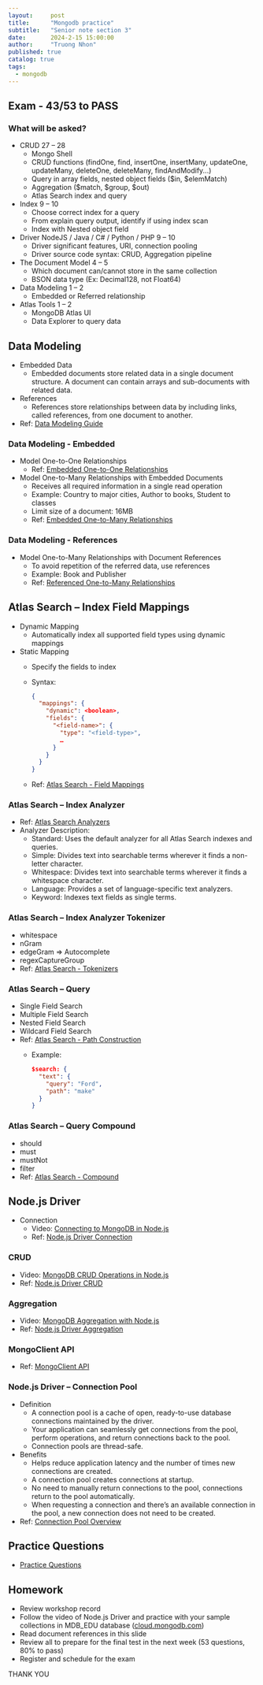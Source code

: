 ```yaml
---
layout:     post
title:      "Mongodb practice"
subtitle:   "Senior note section 3"
date:       2024-2-15 15:00:00
author:     "Truong Nhon"
published: true
catalog: true
tags:
  - mongodb
---
```


## Exam - 43/53 to PASS

### What will be asked?

- CRUD 27 – 28
  - Mongo Shell
  - CRUD functions (findOne, find, insertOne, insertMany, updateOne, updateMany, deleteOne, deleteMany, findAndModify...)
  - Query in array fields, nested object fields ($in, $elemMatch)
  - Aggregation ($match, $group, $out)
  - Atlas Search index and query
- Index 9 – 10
  - Choose correct index for a query
  - From explain query output, identify if using index scan
  - Index with Nested object field
- Driver NodeJS / Java / C# / Python / PHP 9 – 10
  - Driver significant features, URI, connection pooling
  - Driver source code syntax: CRUD, Aggregation pipeline
- The Document Model 4 – 5
  - Which document can/cannot store in the same collection
  - BSON data type (Ex: Decimal128, not Float64)
- Data Modeling 1 – 2
  - Embedded or Referred relationship
- Atlas Tools 1 – 2
  - MongoDB Atlas UI
  - Data Explorer to query data

## Data Modeling

- Embedded Data
  - Embedded documents store related data in a single document structure. A document can contain arrays and sub-documents with related data.
- References
  - References store relationships between data by including links, called references, from one document to another.
- Ref: [Data Modeling Guide](https://www.mongodb.com/docs/manual/data-modeling/)
  
### Data Modeling - Embedded

- Model One-to-One Relationships
  - Ref: [Embedded One-to-One Relationships](https://www.mongodb.com/docs/manual/tutorial/model-embedded-one-to-one-relationships-between-documents/)
- Model One-to-Many Relationships with Embedded Documents
  - Receives all required information in a single read operation
  - Example: Country to major cities, Author to books, Student to classes
  - Limit size of a document: 16MB
  - Ref: [Embedded One-to-Many Relationships](https://www.mongodb.com/docs/manual/tutorial/model-embedded-one-to-many-relationships-between-documents/)

### Data Modeling - References

- Model One-to-Many Relationships with Document References
  - To avoid repetition of the referred data, use references
  - Example: Book and Publisher
  - Ref: [Referenced One-to-Many Relationships](https://www.mongodb.com/docs/manual/tutorial/model-referenced-one-to-many-relationships-between-documents/)

## Atlas Search – Index Field Mappings

- Dynamic Mapping
  - Automatically index all supported field types using dynamic mappings
- Static Mapping
  - Specify the fields to index
  - Syntax:

    ```json
    {
      "mappings": {
        "dynamic": <boolean>,
        "fields": {
          "<field-name>": {
            "type": "<field-type>",
            …
          }
        }
      }
    }
    ```

  - Ref: [Atlas Search - Field Mappings](https://www.mongodb.com/docs/atlas/atlas-search/define-field-mappings/)

### Atlas Search – Index Analyzer

- Ref: [Atlas Search Analyzers](https://www.mongodb.com/docs/atlas/atlas-search/analyzers/)
- Analyzer Description:
  - Standard: Uses the default analyzer for all Atlas Search indexes and queries.
  - Simple: Divides text into searchable terms wherever it finds a non-letter character.
  - Whitespace: Divides text into searchable terms wherever it finds a whitespace character.
  - Language: Provides a set of language-specific text analyzers.
  - Keyword: Indexes text fields as single terms.

### Atlas Search – Index Analyzer Tokenizer

- whitespace
- nGram
- edgeGram => Autocomplete
- regexCaptureGroup
- Ref: [Atlas Search - Tokenizers](https://www.mongodb.com/docs/atlas/atlas-search/analyzers/tokenizers/)

### Atlas Search – Query

- Single Field Search
- Multiple Field Search
- Nested Field Search
- Wildcard Field Search
- Ref: [Atlas Search - Path Construction](https://www.mongodb.com/docs/atlas/atlas-search/path-construction/)
  - Example:

    ```json
    $search: {
      "text": {
        "query": "Ford",
        "path": "make"
      }
    }
    ```

### Atlas Search – Query Compound

- should
- must
- mustNot
- filter
- Ref: [Atlas Search - Compound](https://www.mongodb.com/docs/atlas/atlas-search/compound/)

## Node.js Driver

- Connection
  - Video: [Connecting to MongoDB in Node.js](https://learn.mongodb.com/courses/connecting-to-mongodb-in-nodejs)
  - Ref: [Node.js Driver Connection](https://www.mongodb.com/docs/drivers/node/current/fundamentals/connection/connect/)
  
### CRUD

- Video: [MongoDB CRUD Operations in Node.js](https://learn.mongodb.com/courses/mongodb-crud-operations-in-nodejs)
- Ref: [Node.js Driver CRUD](https://www.mongodb.com/docs/drivers/node/current/fundamentals/crud/)

### Aggregation

- Video: [MongoDB Aggregation with Node.js](https://learn.mongodb.com/courses/mongodb-aggregation-with-nodejs)
- Ref: [Node.js Driver Aggregation](https://www.mongodb.com/docs/drivers/node/current/fundamentals/aggregation/)

### MongoClient API

- Ref: [MongoClient API](https://mongodb.github.io/node-mongodb-native/6.3/classes/MongoClient.html)

### Node.js Driver – Connection Pool

- Definition
  - A connection pool is a cache of open, ready-to-use database connections maintained by the driver.
  - Your application can seamlessly get connections from the pool, perform operations, and return connections back to the pool.
  - Connection pools are thread-safe.
- Benefits
  - Helps reduce application latency and the number of times new connections are created.
  - A connection pool creates connections at startup.
  - No need to manually return connections to the pool, connections return to the pool automatically.
  - When requesting a connection and there’s an available connection in the pool, a new connection does not need to be created.
- Ref: [Connection Pool Overview](https://www.mongodb.com/docs/manual/administration/connection-pool-overview/)

## Practice Questions

- [Practice Questions](https://learn.mongodb.com/learn/course/associate-developer-node-practice-questions/prep-questions/practice-questions)

## Homework

- Review workshop record
- Follow the video of Node.js Driver and practice with your sample collections in MDB_EDU database ([cloud.mongodb.com](https://cloud.mongodb.com))
- Read document references in this slide
- Review all to prepare for the final test in the next week (53 questions, 80% to pass)
- Register and schedule for the exam

THANK YOU

